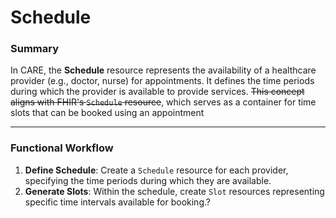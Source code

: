 # Schedule

### Summary

In CARE, the **Schedule** resource represents the availability of a healthcare provider (e.g., doctor, nurse) for appointments. It defines the time periods during which the provider is available to provide services. ~~This concept aligns with FHIR's `Schedule` resource~~, which serves as a container for time slots that can be booked using an appointment

---

### Functional Workflow

1. **Define Schedule**: Create a `Schedule` resource for each provider, specifying the time periods during which they are available.
2. **Generate Slots**: Within the schedule, create `Slot` resources representing specific time intervals available for booking.?

